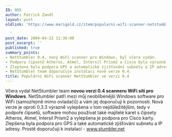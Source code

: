 ```yaml
---
ID: 995
author: Patrick Zandl
layout: post
oldlink: 'https://www.marigold.cz/item/popularni-wifi-scanner-netstumbler-ve-verzi-0-4

  '
post_date: 2004-04-22 11:36:00
post_excerpt: ''
published: true
summary_points:
- NetStumbler 0.4, nový WiFi scanner pro Windows, byl včera vydán.
- Podpora čipsetů Atheros, Atmel, Intersil Prism2 a Cisco byla výrazně vylepšena.
- Zlepšena byla podpora GPS a automatické zjišťování subnetu a IP adresy.
- NetStumbler team doporučuje instalaci nové verze 0.4.
title: Populární WiFi scanner NetStumbler ve verzi 0.4
---
```


<p>
Včera vydal NetStumbler team <STRONG>novou verzi 0.4 scanneru WiFi sítí pro Windows</STRONG>. NetStumbler patří mezi můj neoblíbenější Windows software pro WiFi (samozřejmě mimo ovladačů) a vám jej doporučuji k pozornosti. Nová verze je oproti 0.3.3 výrazně vylepšena v tom nejdůležitějším, tedy v podpoře čipsetů, software mohou používat také majitelé karet s čipsety Atheros, Atmel, Intersil Prism2 a vylepšena je podpora pro Cisco karty. Zlepšena byla podpora pro GPS a také automatické zjišťování subnetu a IP adresy. Prostě doporučuji k instalaci - <A href="http://www.stumbler.net/">www.stumbler.net</A></p>